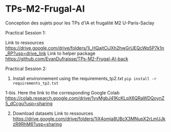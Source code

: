 # TPs-M2-Frugal-AI
Conception des sujets pour les TPs d'IA et frugalité M2 U-Paris-Saclay

Practical Session 1:

Link to ressources https://drive.google.com/drive/folders/1i_HQajtCiJXh2hwGrUEQcWp5P7k1n_RP?usp=drive_link
Link to helper package https://github.com/EvanDufraisse/TPs-M2-Frugal-AI-back

Practical Session 2:

1. Install environnement using the requirements_tp2.txt `pip install -r requirements_tp2.txt`

1-bis. Here the link to the corresponding Google Colab https://colab.research.google.com/drive/1vyMgbJ41KcKLqX6QRaWDQoynZ5_dCcgu?usp=sharing

2. Download datasets
Link to ressources https://drive.google.com/drive/folders/1jX4omja8UBcX3MNupX2rLmUJkzR9RhM6?usp=sharing

